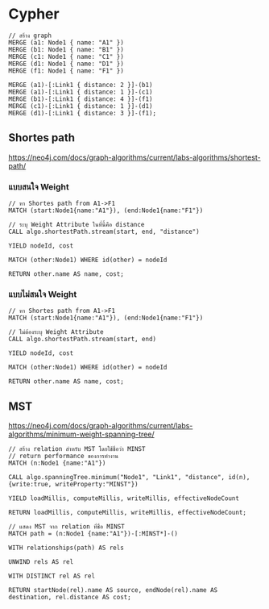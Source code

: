 # Cypher

```
// สร้าง graph
MERGE (a1: Node1 { name: "A1" })
MERGE (b1: Node1 { name: "B1" })
MERGE (c1: Node1 { name: "C1" })
MERGE (d1: Node1 { name: "D1" })
MERGE (f1: Node1 { name: "F1" })

MERGE (a1)-[:Link1 { distance: 2 }]-(b1)
MERGE (a1)-[:Link1 { distance: 1 }]-(c1)
MERGE (b1)-[:Link1 { distance: 4 }]-(f1)
MERGE (c1)-[:Link1 { distance: 1 }]-(d1)
MERGE (d1)-[:Link1 { distance: 3 }]-(f1);
```

## Shortes path

https://neo4j.com/docs/graph-algorithms/current/labs-algorithms/shortest-path/

### แบบสนใจ Weight

```
// หา Shortes path from A1->F1
MATCH (start:Node1{name:"A1"}), (end:Node1{name:"F1"})

// ระบุ Weight Attribute ในที่นี้คือ distance
CALL algo.shortestPath.stream(start, end, "distance")

YIELD nodeId, cost

MATCH (other:Node1) WHERE id(other) = nodeId

RETURN other.name AS name, cost;
```

### แบบไม่สนใจ Weight

```
// หา Shortes path from A1->F1
MATCH (start:Node1{name:"A1"}), (end:Node1{name:"F1"})

// ไม่ต้องระบุ Weight Attribute
CALL algo.shortestPath.stream(start, end)

YIELD nodeId, cost

MATCH (other:Node1) WHERE id(other) = nodeId

RETURN other.name AS name, cost;
```

## MST

https://neo4j.com/docs/graph-algorithms/current/labs-algorithms/minimum-weight-spanning-tree/

```
// สร้าง relation สำหรับ MST โดยใช้ชื่อว่า MINST
// return performance ของการทำงาน
MATCH (n:Node1 {name:"A1"})

CALL algo.spanningTree.minimum("Node1", "Link1", "distance", id(n), {write:true, writeProperty:"MINST"})

YIELD loadMillis, computeMillis, writeMillis, effectiveNodeCount

RETURN loadMillis, computeMillis, writeMillis, effectiveNodeCount;
```

```
// แสดง MST จาก relation ที่ชื่อ MINST
MATCH path = (n:Node1 {name:"A1"})-[:MINST*]-()

WITH relationships(path) AS rels

UNWIND rels AS rel

WITH DISTINCT rel AS rel

RETURN startNode(rel).name AS source, endNode(rel).name AS destination, rel.distance AS cost;
```
